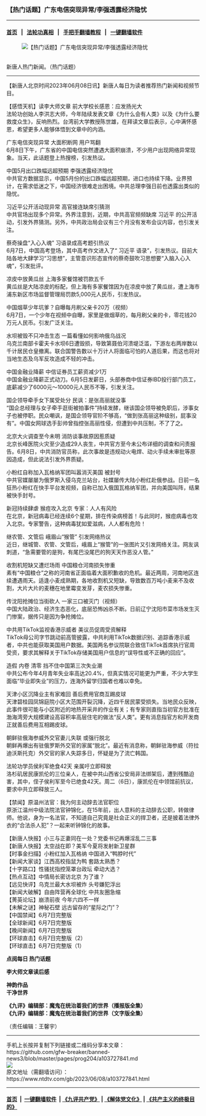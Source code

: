 ### 【热门话题】广东电信突现异常/李强透露经济隐忧
------------------------

#### [首页](https://github.com/gfw-breaker/banned-news3/blob/master/README.md) &nbsp;&nbsp;|&nbsp;&nbsp; [法轮功真相](https://github.com/begood0513/basic/blob/master/README.md)  &nbsp;&nbsp;|&nbsp;&nbsp; [手把手翻墙教程](https://github.com/gfw-breaker/guides/wiki)  &nbsp;&nbsp;|&nbsp;&nbsp; [一键翻墙软件](https://github.com/gfw-breaker/nogfw/blob/master/README.md)  



<div><div class="featured_image">
 <figure>
  <img alt="【热门话题】广东电信突现异常/李强透露经济隐忧" src="https://i.ntdtv.com/assets/uploads/2023/05/id103720972-45-1-1-800x450-1-2-1.jpg"/>
 </figure><br/>
 <span class="caption">
  新唐人热门新闻。（热门话题）
 </span>
</div>
</div><hr/>


<div><div class="post_content" itemprop="articleBody">
 <p>
  【新唐人北京时间2023年06月08日讯】新唐人每日为读者推荐热门新闻和视频节目。
 </p>
 <p>
  <ok href="https://www.ntdtv.com/gb/2023/06/07/a103727406.html" rel="noopener" target="_blank">
   【感悟天机】读李大师文章 前大学校长感恩：应发扬光大
  </ok>
  <br/>
  法轮功创始人李洪志大师，今年陆续发表文章《为什么会有人类》以及《为什么要救度众生》，反响热烈。台湾前大学教授陈世雄，在拜读文章后表示，心中满怀感恩，希望更多人能够体悟到文章中的内涵。
 </p>
 <p>
  <ok href="https://www.ntdtv.com/gb/2023/06/08/a103727801.html" rel="noopener" target="_blank">
   广东电信突现异常 大面积断网 用户骂翻
  </ok>
  <br/>
  6月8日下午，广东省的中国电信突然遭遇大面积崩溃，不少用户出现网络异常现象。当天，此话题登上热搜榜，引发热议。
 </p>
 <p>
  <ok href="https://www.ntdtv.com/gb/2023/06/08/a103727803.html" rel="noopener" target="_blank">
   中国5月出口跌幅远超预期 李强透露经济隐忧
  </ok>
  <br/>
  中共官方数据显示，中国5月份的出口跌幅远超预期，进口也持续下降。业界预计，在需求低迷之下，中国经济很难走出困境。中共总理李强日前也透露出类似的隐忧。
 </p>
 <p>
  <ok href="https://www.ntdtv.com/gb/2023/06/08/a103727661.html" rel="noopener" target="_blank">
   习近平公开活动现异常 高官接连缺席引猜测
  </ok>
  <br/>
  中共官场出现多个异常。外界注意到，近期，中共高官频频缺席
  <ok href="https://www.ntdtv.com/gb/习近平.htm">
   习近平
  </ok>
  的公开活动，引发外界猜测。另外，中共政治局会议有三个月没有发布会议内容，也引发关注。
 </p>
 <p>
  <ok href="https://www.ntdtv.com/gb/2023/06/08/a103727768.html" rel="noopener" target="_blank">
   蔡奇操盘“入心入魂” 习语录成高考题引热议
  </ok>
  <br/>
  6月7日，中国高考登场，其中高考作文进入了“
  <ok href="https://www.ntdtv.com/gb/习近平.htm">
   习近平
  </ok>
  语录”，引发热议。目前大陆各地大肆学习“习思想”，主管意识形态宣传的蔡奇鼓吹习思想要“入脑入心入魂”，引发批评。
 </p>
 <p>
  <ok href="https://www.ntdtv.com/gb/2023/06/07/a103727434.html" rel="noopener" target="_blank">
   凉皮中放黄瓜丝 上海多家餐馆被罚款五千
  </ok>
  <br/>
  黄瓜丝是大陆凉皮的标配，但上海有多家餐馆因为在凉皮中放了黄瓜丝，遭上海市浦东新区市场监督管理局罚款5,000元人民币，引发热议。
 </p>
 <p>
  <ok href="https://www.ntdtv.com/gb/2023/06/08/a103727776.html" rel="noopener" target="_blank">
   中国烟草少年坑爹？自曝每月刷父亲卡20万（视频）
  </ok>
  <br/>
  6月7日，一个少年在视频中自曝，家里是做烟草的，每月刷父亲的卡，零花钱20万元人民币。引发广泛关注。
 </p>
 <p>
  <ok href="https://www.ntdtv.com/gb/2023/06/08/a103727767.html" rel="noopener" target="_blank">
   水坝被毁不只冲击生态 一篇看懂如何影响俄乌战况
  </ok>
  <br/>
  乌克兰南部卡霍夫卡水坝6日遭毁损，导致第聂伯河溃堤泛滥，下游左右两岸数以千计居民仓皇撤离。联合国警告数以十万计人将面临可怕的人道后果，而这也将对当地生态及乌军反攻造成不轻的冲击。
 </p>
 <p>
  <ok href="https://www.ntdtv.com/gb/2023/06/08/a103727815.html" rel="noopener" target="_blank">
   中国金融业降薪 中信证券员工薪资减少1万
  </ok>
  <br/>
  中国金融业降薪正式动刀。6月5日发薪日，头部券商中信证券IBD投行部门员工，底薪减少了6000元～10000元人民币不等，引发关注。
 </p>
 <p>
  <ok href="https://www.ntdtv.com/gb/2023/06/08/a103727735.html" rel="noopener" target="_blank">
   国企领导牵手女下属受处分 民讽：是张高丽就没事
  </ok>
  <br/>
  “国企总经理与女子牵手逛街被拍事件”持续发酵，继该国企领导被免职后，涉事女子也被停职。民众嘲讽，是国企领导官阶不够高，“做到张高丽这种级别，屁事没有”。中国女网球选手彭帅曾指控张高丽性侵，但遭到中共压制，不了了之。
 </p>
 <p>
  <ok href="https://www.ntdtv.com/gb/2023/06/08/a103727781.html" rel="noopener" target="_blank">
   北京大火调查至今未明 消防谈事故原因惹质疑
  </ok>
  <br/>
  北京长峰医院火灾至少造成29人丧生，中共官方至今未公布详细的调查和问责报告。6月8日，中共消防官员称，此次事故是违规动火电焊、动火手续未审批等原因造成，但此说法引发外界质疑。
 </p>
 <p>
  <ok href="https://www.ntdtv.com/gb/2023/06/07/a103727453.html" rel="noopener" target="_blank">
   小粉红自称加入瓦格纳军团叫嚣消灭美国 被封号
  </ok>
  <br/>
  中共官媒屡屡为俄罗斯入侵乌克兰站台，社媒屡传大陆小粉红赴俄参战。日前一名狂热小粉红在快手平台发视频，自称已加入俄国瓦格纳军团，并向美国叫阵，结果被快手封号。
 </p>
 <p>
  <ok href="https://www.ntdtv.com/gb/2023/06/08/a103727646.html" rel="noopener" target="_blank">
   新冠持续肆虐 猴痘攻入北京 专家：人人有风险
  </ok>
  <br/>
  在北京，新冠病毒已经连续6个星期，排在传染病榜首！与此同时，猴痘病毒也攻入北京。专家警告，这种病毒犹如爱滋病，人人都有危险！
 </p>
 <p>
  <ok href="https://www.ntdtv.com/gb/2023/06/07/a103727509.html" rel="noopener" target="_blank">
   继农管、文管后 峨眉山“猴管” 引发网络热议
  </ok>
  <br/>
  近日，继城管、农管、文管后，峨眉上“猴管”的一张图片又引发网络关注。网友讽刺道，“急需要管的是狗，有尾巴没尾巴的狗天天作恶没人管。”
 </p>
 <p>
  <ok href="https://www.ntdtv.com/gb/2023/06/08/a103727596.html" rel="noopener" target="_blank">
   收割机短缺又遭烂场雨 中国粮仓河南损失惨重
  </ok>
  <br/>
  素有“中国粮仓”之称的河南省正面临着大面积歉收的危机。最近两周，河南地区连续遭遇雨天。适逢小麦成熟期，各地收割机又短缺，导致数百万吨小麦来不及收割，大片大片的麦穗在地里霉变发芽，麦农损失惨重。
 </p>
 <p>
  <ok href="https://www.ntdtv.com/gb/2023/06/07/a103727414.html" rel="noopener" target="_blank">
   传沈阳抢摊位当街砍人 一家三口被灭门（视频）
  </ok>
  <br/>
  中国大陆政治、经济生态恶化，底层恐怖凶杀不断。日前辽宁沈阳市菜市场发生灭门惨案，据传只是因为争抢摊位。
 </p>
 <p>
  <ok href="https://www.ntdtv.com/gb/2023/06/08/a103727618.html" rel="noopener" target="_blank">
   中共用TikTok监视香港示威者 美议员促周受资解释
  </ok>
  <br/>
  TikTok母公司字节跳动前高管披露，中共利用TikTok数据识别、追踪香港示威者，中共也能获取美国用户数据。美国两名参议院联合致信TikTok首席执行官周受资，要求其解释关于TikTok存储美国用户信息的“误导性或不正确的回应”。
 </p>
 <p>
  <ok href="https://www.ntdtv.com/gb/2023/06/08/a103727536.html" rel="noopener" target="_blank">
   造假 内卷 清零 挡不住中国第三次失业潮
  </ok>
  <br/>
  中共公布今年4月青年失业率高达20.4%，但真实情况可能更为严重，不少大学生面临“毕业即失业”的压力，连海外留学归国者也难以幸免。
 </p>
 <p>
  <ok href="https://www.ntdtv.com/gb/2023/06/07/a103727468.html" rel="noopener" target="_blank">
   天津小区沉降业主有家难回 善后费用官商互踢皮球
  </ok>
  <br/>
  天津碧桂园凤锦庭院小区大范围开裂沉降，近四千居民蒙受损失。当地民众反映，此事件很可能与小区附近的地热开采井的作业有关；有专家则直指当初官方批准在渤海湾旁大规模建设高容积率高层住宅的做法“反人类”。更有消息指官方和开发商正就善后费用互相踢皮球。
 </p>
 <p>
  <ok href="https://www.ntdtv.com/gb/2023/06/07/a103727354.html" rel="noopener" target="_blank">
   朝鲜驻俄海参威外交官妻儿失联 或强行脱北
  </ok>
  <br/>
  朝鲜再爆出有驻俄罗斯外交官的家属“脱北”。最近有消息称，朝鲜驻海参威（符拉迪沃斯托克）外交官的家人失踪多日，怀疑是为了流亡韩国。
 </p>
 <p>
  <ok href="https://www.ntdtv.com/gb/2023/06/08/a103727686.html" rel="noopener" target="_blank">
   法轮功学员侯利军绝食42天 亲属吁立即释放
  </ok>
  <br/>
  洛杉矶居民康凯伦的三位亲人，在被中共山西省公安局非法绑架后，遭到残酷迫害，其中，侄子侯利军至今已绝食42天。周二（6日），康凯伦在中领馆前抗议，要求中共立即释放三人。
 </p>
 <p>
  <ok href="https://www.ntdtv.com/gb/2023/06/07/a103727365.html" rel="noopener" target="_blank">
   【禁闻】原温州法官：我为何主动辞去法官职位
  </ok>
  <br/>
  原浙江温州中级法院法官钟锦化，在15年前，出人意料的主动辞去公职，转做律师。他说，身为一名法官，不知道自己究竟是社会正义的捍卫者，还是披着法律外衣的“合法杀人犯”？一起来听钟锦化的故事。
 </p>
 <p>
  <ok href="https://www.ntdtv.com/gb/2023/06/07/a103727464.html" rel="noopener" target="_blank">
   【新唐人快报】小三与正妻同在一处？党委书记再爆淫乱二三事
  </ok>
  <br/>
  <ok href="https://www.ntdtv.com/gb/2023/06/08/a103727651.html" rel="noopener" target="_blank">
   【新唐人快报】太空战在即？美军今夏将发射新卫星群
  </ok>
  <br/>
  <ok href="https://www.ntdtv.com/gb/2023/06/07/a103727336.html" rel="noopener" target="_blank">
   【时事金扫描】小粉红加入瓦格纳 中国进入“鸭脖时代”
  </ok>
  <br/>
  <ok href="https://www.ntdtv.com/gb/2023/06/07/a103727303.html" rel="noopener" target="_blank">
   【新闻大家谈】江西高校指鼠为鸭 套路太熟悉？
  </ok>
  <br/>
  <ok href="https://www.ntdtv.com/gb/2023/06/07/a103727473.html" rel="noopener" target="_blank">
   【十字路口】性骚扰指控笼罩台政坛 牵动大选？
  </ok>
  <br/>
  <ok href="https://www.ntdtv.com/gb/2023/06/08/a103727541.html" rel="noopener" target="_blank">
   【热点互动】中情局长密访北京 为了谁？
  </ok>
  <br/>
  <ok href="https://www.ntdtv.com/gb/2023/06/08/a103727587.html" rel="noopener" target="_blank">
   【远见快评】乌克兰最大水坝被炸 头号嫌犯浮出
  </ok>
  <br/>
  <ok href="https://www.ntdtv.com/gb/2023/06/08/a103727581.html" rel="noopener" target="_blank">
   【新闻大破解】自由阵营再全球化 中共友圈急缩
  </ok>
  <br/>
  <ok href="https://www.ntdtv.com/gb/2023/06/07/a103727489.html" rel="noopener" target="_blank">
   【菁英论坛】崩溃前夜 今年六四不一样
  </ok>
  <br/>
  <ok href="https://www.ntdtv.com/gb/2023/06/08/a103727568.html" rel="noopener" target="_blank">
   【未解之谜】神秘石壁 远古留存的“星际之门”？
  </ok>
  <br/>
  <ok href="https://www.ntdtv.com/gb/2023/06/07/a103727367.html" rel="noopener" target="_blank">
   【中国禁闻】6月7日完整版
  </ok>
  <br/>
  <ok href="https://www.ntdtv.com/gb/2023/06/08/a103727522.html" rel="noopener" target="_blank">
   【全球新闻】6月7日完整版
  </ok>
  <br/>
  <ok href="https://www.ntdtv.com/gb/2023/06/08/a103727636.html" rel="noopener" target="_blank">
   【晚间新闻】6月7日完整版
  </ok>
  <br/>
  <ok href="https://www.ntdtv.com/gb/2023/06/07/a103727403.html" rel="noopener" target="_blank">
   【环球直击】6月7日完整版（2）
  </ok>
  <br/>
  <ok href="https://www.ntdtv.com/gb/2023/06/07/a103727242.html" rel="noopener" target="_blank">
   【环球直击】6月7日完整版（1）
  </ok>
 </p>
 <p>
  <strong>
   点阅每日
   <ok href="http://www.ntdtv.com/gb/%E7%86%B1%E9%96%80%E8%A9%B1%E9%A1%8C.htm">
    热门话题
   </ok>
  </strong>
 </p>
 <p>
  <strong>
   <ok href="https://www.ntdtv.com/gb/prog560018" rel="noopener" target="_blank">
    李大师文章读后感
   </ok>
  </strong>
 </p>
 <p>
  <strong>
   <ok href="https://www.ntdtv.com/gb/prog501061" rel="noopener" target="_blank">
    神韵作品
   </ok>
  </strong>
  <br/>
  <strong>
   <ok href="https://www.ganjing.com/zh-TW" rel="noopener" target="_blank">
    干净世界
   </ok>
  </strong>
 </p>
 <p>
  <strong>
   <ok href="https://www.ntdtv.com/gb/2019/02/15/a102512426.html" rel="noopener" target="_blank">
    《九评》编辑部：魔鬼在统治着我们的世界（播报版全集）
   </ok>
  </strong>
  <br/>
  <strong>
   <ok href="https://www.ntdtv.com/gb/2018/06/08/a1378888.html" rel="noopener" target="_blank">
    《九评》编辑部：魔鬼在统治着我们的世界（文字版全集）
   </ok>
  </strong>
 </p>
 <p>
  （责任编辑：王馨宇）
 </p>
 <div class="single_ad">
 </div>
</div>
</div>
<hr/>
手机上长按并复制下列链接或二维码分享本文章：<br/>
https://github.com/gfw-breaker/banned-news3/blob/master/pages/prog204/a103727841.md <br/>
<a href='https://github.com/gfw-breaker/banned-news3/blob/master/pages/prog204/a103727841.md'><img src='https://github.com/gfw-breaker/banned-news3/blob/master/pages/prog204/a103727841.md.png'/></a> <br/>
原文地址（需翻墙访问）：https://www.ntdtv.com/gb/2023/06/08/a103727841.html


------------------------
#### [首页](https://github.com/gfw-breaker/banned-news3/blob/master/README.md) &nbsp;|&nbsp; [一键翻墙软件](https://github.com/gfw-breaker/nogfw/blob/master/README.md) &nbsp;| [《九评共产党》](https://github.com/gfw-breaker/9ping.md/blob/master/README.md#九评之一评共产党是什么) | [《解体党文化》](https://github.com/gfw-breaker/jtdwh.md/blob/master/README.md) | [《共产主义的终极目的》](https://github.com/gfw-breaker/gczydzjmd.md/blob/master/README.md)


<img src='http://gfw-breaker.win/banned-news3/pages/prog204/a103727841.md' width='0px' height='0px'/>